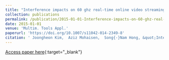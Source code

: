 ```yaml
---
title: "Interference impacts on 60 ghz real-time online video streaming in wireless smart tv platforms"
collection: publications
permalink: /publication/2015-01-01-Interference-impacts-on-60-ghz-real-time-online-video-streaming-in-wireless-smart-tv-platforms
date: 2015-01-01
venue: 'Multim. Tools Appl.'
paperurl: 'https://doi.org/10.1007/s11042-014-2349-8'
citation: ' Joongheon Kim,  Aziz Mohaisen,  Song{-}Nam Hong, &quot;Interference impacts on 60 ghz real-time online video streaming in wireless smart tv platforms.&quot; Multim. Tools Appl., 2015.'
---
```

[Access paper here](https://doi.org/10.1007/s11042-014-2349-8){:target="_blank"}

